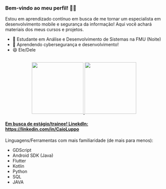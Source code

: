 ### Bem-vindo ao meu perfil! 🐱‍👤

Estou em aprendizado contínuo em busca de me tornar um especialista em desenvolvimento mobile e segurança da informação!
Aqui você achará materiais dos meus cursos e projetos.
- 🔭 Estudante em Análise e Desenvolvimento de Sistemas na FMU (Noite)
- 🌱 Aprendendo cybersegurança e desenvolvimento!
- 😄 Ele/Dele

<br>
 <a href="https://github.com/CaioLuppo">
 <div align="center">
 <img height="165em" src="https://github-readme-stats.vercel.app/api?username=CaioLuppo&show_icons=true&theme=dark&include_all_commits=true&count_private=true"/>
 <img height="165em" src="https://github-readme-stats.vercel.app/api/top-langs/?username=CaioLuppo&layout=compact&langs_count=7&theme=dark"/>
 </div>
  
#### Em busca de estágio/trainee! LinekdIn: https://linkedin.com/in/CaioLuppo

Linguagens/Ferramentas com mais familiaridade (de mais para menos):
- GDScript
- Android SDK (Java)
- Flutter
- Kotlin
- Python 
- SQL
- JAVA



